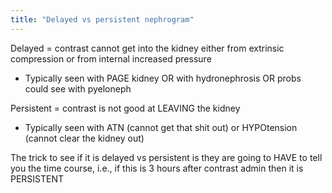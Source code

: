 ```yaml
---
title: "Delayed vs persistent nephrogram"
---
```

Delayed = contrast cannot get into the kidney either from extrinsic compression or from internal increased pressure
- Typically seen with PAGE kidney OR with hydronephrosis OR probs could see with pyeloneph

Persistent = contrast is not good at LEAVING the kidney
- Typically seen with ATN (cannot get that shit out) or HYPOtension (cannot clear the kidney out)

The trick to see if it is delayed vs persistent is they are going to HAVE to tell you the time course, i.e., if this is 3 hours after contrast admin then it is PERSISTENT

